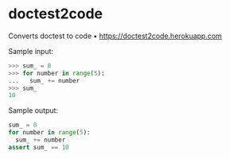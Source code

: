 # doctest2code

Converts doctest to code • https://doctest2code.herokuapp.com

Sample input:

```python
>>> sum_ = 0
>>> for number in range(5):
...   sum_ += number
>>> sum_
10
```

Sample output:

```python
sum_ = 0
for number in range(5):
  sum_ += number
assert sum_ == 10
```